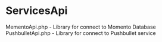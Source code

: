 # ServicesApi

MementoApi.php - Library for connect to Momento Database 
PushbulletApi.php - Library for connect to Pushbullet service 
